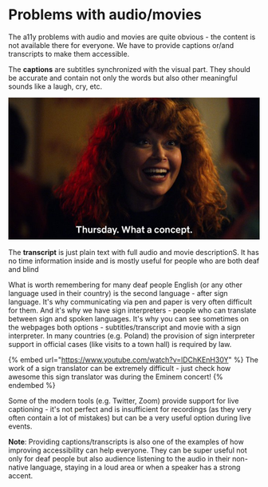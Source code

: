 # Problems with audio/movies

The a11y problems with audio and movies are quite obvious - the content is not available there for everyone. We have to provide captions or/and transcripts to make them accessible.

The **captions** are subtitles synchronized with the visual part. They should be accurate and contain not only the words but also other meaningful sounds like a laugh, cry, etc.&#x20;

![Example of captions. Source: https://twitter.com/netflix/status/1514694987962802191 ](<../../.gitbook/assets/image (3).png>)

The **transcript** is just plain text with full audio and movie descriptionS. It has no time information inside and is mostly useful for people who are both deaf and blind

What is worth remembering for many deaf people English (or any other language used in their country) is the second language - after sign language. It's why communicating via pen and paper is very often difficult for them. And it's why we have sign interpreters - people who can translate between sign and spoken languages. It's why you can see sometimes on the webpages both options - subtitles/transcript and movie with a sign interpreter. In many countries (e.g. Poland) the provision of sign interpreter support in official cases (like visits to a town hall) is required by law.

{% embed url="https://www.youtube.com/watch?v=lDChKEnH30Y" %}
The work of a sign translator can be extremely difficult - just check how awesome this sign translator was during the Eminem concert!
{% endembed %}

Some of the modern tools (e.g. Twitter, Zoom) provide support for live captioning - it's not perfect and is insufficient for recordings (as they very often contain a lot of mistakes) but can be a very useful option during live events.&#x20;

**Note**: Providing captions/transcripts is also one of the examples of how improving accessibility can help everyone. They can be super useful not only for deaf people but also audience listening to the audio in their non-native language, staying in a loud area or when a speaker has a strong accent.

